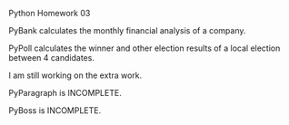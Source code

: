 Python Homework 03

PyBank calculates the monthly financial analysis of a company.

PyPoll calculates the winner and other election results of a local election between 4 candidates.

I am still working on the extra work. 

PyParagraph is INCOMPLETE.

PyBoss is INCOMPLETE.
